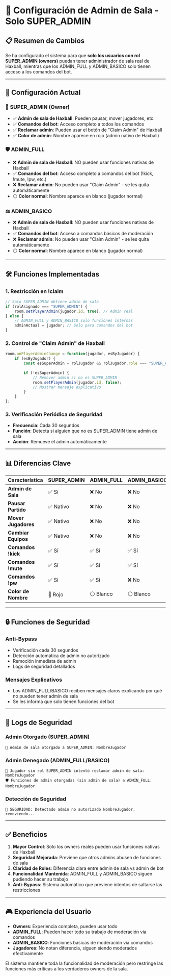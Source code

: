 # 🔐 Configuración de Admin de Sala - Solo SUPER_ADMIN

## 📋 Resumen de Cambios

Se ha configurado el sistema para que **solo los usuarios con rol SUPER_ADMIN (owners)** puedan tener administrador de sala real de Haxball, mientras que los ADMIN_FULL y ADMIN_BASICO solo tienen acceso a los comandos del bot.

---

## 🎯 Configuración Actual

### 👑 **SUPER_ADMIN (Owner)**
- ✅ **Admin de sala de Haxball**: Pueden pausar, mover jugadores, etc.
- ✅ **Comandos del bot**: Acceso completo a todos los comandos
- ✅ **Reclamar admin**: Pueden usar el botón de "Claim Admin" de Haxball
- ✅ **Color de admin**: Nombre aparece en rojo (admin nativo de Haxball)

### 🛡️ **ADMIN_FULL** 
- ❌ **Admin de sala de Haxball**: NO pueden usar funciones nativas de Haxball
- ✅ **Comandos del bot**: Acceso completo a comandos del bot (!kick, !mute, !pw, etc.)
- ❌ **Reclamar admin**: No pueden usar "Claim Admin" - se les quita automáticamente
- ⚪ **Color normal**: Nombre aparece en blanco (jugador normal)

### ⚖️ **ADMIN_BASICO**
- ❌ **Admin de sala de Haxball**: NO pueden usar funciones nativas de Haxball
- ✅ **Comandos del bot**: Acceso a comandos básicos de moderación
- ❌ **Reclamar admin**: No pueden usar "Claim Admin" - se les quita automáticamente
- ⚪ **Color normal**: Nombre aparece en blanco (jugador normal)

---

## 🛠️ Funciones Implementadas

### 1. **Restricción en !claim**
```javascript
// Solo SUPER_ADMIN obtiene admin de sala
if (rolAsignado === "SUPER_ADMIN") {
    room.setPlayerAdmin(jugador.id, true); // Admin real
} else {
    // ADMIN_FULL y ADMIN_BASICO solo funciones internas
    adminActual = jugador; // Solo para comandos del bot
}
```

### 2. **Control de "Claim Admin" de Haxball**
```javascript
room.onPlayerAdminChange = function(jugador, esByJugador) {
    if (esByJugador) {
        const esSuperAdmin = rolJugador && rolJugador.role === "SUPER_ADMIN";
        
        if (!esSuperAdmin) {
            // Remover admin si no es SUPER_ADMIN
            room.setPlayerAdmin(jugador.id, false);
            // Mostrar mensaje explicativo
        }
    }
};
```

### 3. **Verificación Periódica de Seguridad**
- **Frecuencia**: Cada 30 segundos
- **Función**: Detecta si alguien que no es SUPER_ADMIN tiene admin de sala
- **Acción**: Remueve el admin automáticamente

---

## 📊 Diferencias Clave

| Característica | SUPER_ADMIN | ADMIN_FULL | ADMIN_BASICO |
|---------------|-------------|------------|--------------|
| **Admin de Sala** | ✅ Sí | ❌ No | ❌ No |
| **Pausar Partido** | ✅ Nativo | ❌ No | ❌ No |
| **Mover Jugadores** | ✅ Nativo | ❌ No | ❌ No |
| **Cambiar Equipos** | ✅ Nativo | ❌ No | ❌ No |
| **Comandos !kick** | ✅ Sí | ✅ Sí | ✅ Sí |
| **Comandos !mute** | ✅ Sí | ✅ Sí | ✅ Sí |
| **Comandos !pw** | ✅ Sí | ✅ Sí | ❌ No |
| **Color de Nombre** | 🔴 Rojo | ⚪ Blanco | ⚪ Blanco |

---

## 🔒 Funciones de Seguridad

### **Anti-Bypass**
- Verificación cada 30 segundos
- Detección automática de admin no autorizado
- Remoción inmediata de admin
- Logs de seguridad detallados

### **Mensajes Explicativos**
- Los ADMIN_FULL/BASICO reciben mensajes claros explicando por qué no pueden tener admin de sala
- Se les informa que solo tienen funciones del bot

---

## 🚨 Logs de Seguridad

### **Admin Otorgado (SUPER_ADMIN)**
```
👑 Admin de sala otorgado a SUPER_ADMIN: NombreJugador
```

### **Admin Denegado (ADMIN_FULL/BASICO)**
```
🚨 Jugador sin rol SUPER_ADMIN intentó reclamar admin de sala: NombreJugador
🛡️ Funciones de admin otorgadas (sin admin de sala) a ADMIN_FULL: NombreJugador
```

### **Detección de Seguridad**
```
🚨 SEGURIDAD: Detectado admin no autorizado NombreJugador, removiendo...
```

---

## ✅ Beneficios

1. **Mayor Control**: Solo los owners reales pueden usar funciones nativas de Haxball
2. **Seguridad Mejorada**: Previene que otros admins abusen de funciones de sala
3. **Claridad de Roles**: Diferencia clara entre admin de sala vs admin de bot
4. **Funcionalidad Mantenida**: ADMIN_FULL y ADMIN_BASICO siguen pudiendo hacer su trabajo
5. **Anti-Bypass**: Sistema automático que previene intentos de saltarse las restricciones

---

## 🎮 Experiencia del Usuario

- **Owners**: Experiencia completa, pueden usar todo
- **ADMIN_FULL**: Pueden hacer todo su trabajo de moderación via comandos
- **ADMIN_BASICO**: Funciones básicas de moderación via comandos  
- **Jugadores**: No notan diferencia, siguen siendo moderados efectivamente

El sistema mantiene toda la funcionalidad de moderación pero restringe las funciones más críticas a los verdaderos owners de la sala.